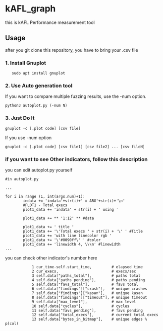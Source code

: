 # kAFL_graph
this is kAFL Performance measurement tool

## Usage
after you git clone this repository, you have to bring your .csv file
### 1. Install Gnuplot
```
   sudo apt install gnuplot
```
### 2. Use Auto generation tool
If you want to compare multiple fuzzing results, use the -num option.
```
python3 autoplot.py (-num N)
```
### 3. Just Do It
```
gnuplot -c [.plot code] [csv file]
```
If you use -num option
```
gnuplot -c [.plot code] [csv file1] [csv file2] ... [csv fileN]
```

### if you want to see Other indicators, follow this description
you can edit autoplot.py yourself
```
#in autoplot.py

...

for i in range (1, int(args.num)+1):
        indata += 'indata'+str(i)+' = ARG'+str(i)+'\n'
        #PLOT1 - Total execs
        plot1_data += 'indata' + str(i) + ' using '
        
        plot1_data += ** '1:12' ** #data
        
        plot1_data += ' title '
        plot1_data += '\'Total execs ' + str(i) + '\' ' #Title
        plot1_data += 'with line linecolor rgb '
        plot1_data += '\'#0090ff\' ' #color
        plot1_data += 'linewidth 4, \\\n' #linewidth
...

```
you can check other indicator's number here

                1 cur_time-self.start_time,         # elapsed time
                2 cur_execs,                        # execs/sec
                3 self.data["paths_total"],         # paths total
                4 self.data["paths_pending"],       # paths pending
                5 self.data["favs_total"],          # favs total
                6 self.data["findings"]["crash"],   # unique crashes
                7 self.data["findings"]["kasan"],   # unique kasan
                8 self.data["findings"]["timeout"], # unique timeout
                9 self.data["max_level"],           # max level
                10 self.data["cycles"],             # cycles
                11 self.data["favs_pending"],       # favs pending
                12 self.data["total_execs"],        # current total execs
                13 self.data["bytes_in_bitmap"],    # unique edges % p(col)
                
                
